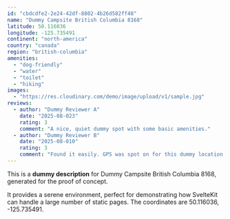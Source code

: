 ```yaml
---
id: "cbdcdfe2-2e24-42df-8802-4b26d582ff48"
name: "Dummy Campsite British Columbia 8168"
latitude: 50.116036
longitude: -125.735491
continent: "north-america"
country: "canada"
region: "british-columbia"
amenities:
  - "dog-friendly"
  - "water"
  - "toilet"
  - "hiking"
images:
  - "https://res.cloudinary.com/demo/image/upload/v1/sample.jpg"
reviews:
  - author: "Dummy Reviewer A"
    date: "2025-08-023"
    rating: 3
    comment: "A nice, quiet dummy spot with some basic amenities."
  - author: "Dummy Reviewer B"
    date: "2025-08-010"
    rating: 3
    comment: "Found it easily. GPS was spot on for this dummy location."
---
```


This is a **dummy description** for Dummy Campsite British Columbia 8168, generated for the proof of concept.

It provides a serene environment, perfect for demonstrating how SvelteKit can handle a large number of static pages. The coordinates are 50.116036, -125.735491.

